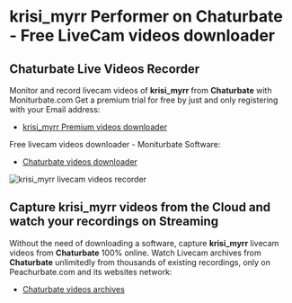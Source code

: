 # krisi_myrr Performer on Chaturbate - Free LiveCam videos downloader

## Chaturbate Live Videos Recorder

Monitor and record livecam videos of **krisi_myrr** from **Chaturbate** with Moniturbate.com
Get a premium trial for free by just and only registering with your Email address:
* [krisi_myrr Premium videos downloader](https://moniturbate.com/request-demo-licence-key.html)

Free livecam videos downloader - Moniturbate Software:
* [Chaturbate videos downloader](https://moniturbate.com/moniturbate-download-software.html)

![krisi_myrr livecam videos recorder](https://peachurnet.com/templates/moniturbate-software.png)


## Capture krisi_myrr videos from the Cloud and watch your recordings on Streaming

Without the need of downloading a software, capture **krisi_myrr** livecam videos from **Chaturbate** 100% online.
Watch Livecam archives from **Chaturbate** unlimitedly from thousands of existing recordings, only on Peachurbate.com and its websites network:
* [Chaturbate videos archives](https://peachurnet.com/)